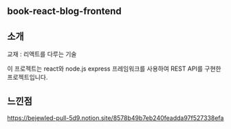 ## book-react-blog-frontend

## 소개

교재 : 리액트를 다루는 기술

이 프로젝트는 react와 node.js express 프레임워크를 사용하여 REST API를 구현한 프로젝트입니다.

## 느낀점
https://bejewled-pull-5d9.notion.site/8578b49b7eb240feadda97f527338efa
